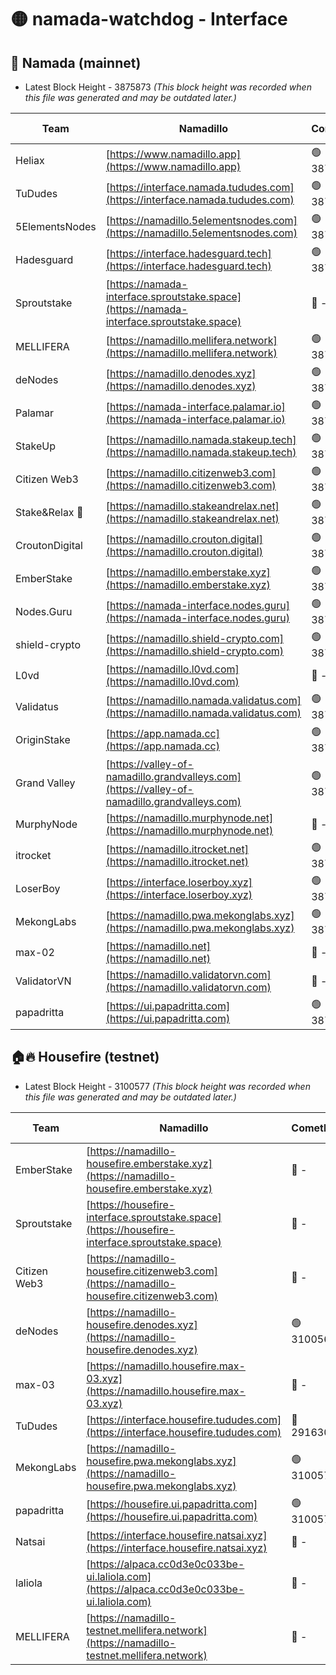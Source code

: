# 🟡 namada-watchdog - Interface

## 🚀 Namada (mainnet)
- Latest Block Height - 3875873 *(This block height was recorded when this file was generated and may be outdated later.)*

| Team | Namadillo | CometBFT | Indexer | MASP Indexer |
|-|-|-|-|-|
| Heliax | [https://www.namadillo.app](https://www.namadillo.app) | 🟢 3875851 | 🟢 3875851 | 🔴 3875359 |
| TuDudes | [https://interface.namada.tududes.com](https://interface.namada.tududes.com) | 🟢 3875851 | 🟢 3875851 | 🔴 3875359 |
| 5ElementsNodes | [https://namadillo.5elementsnodes.com](https://namadillo.5elementsnodes.com) | 🟢 3875851 | 🟢 3875851 | 🔴 3875359 |
| Hadesguard | [https://interface.hadesguard.tech](https://interface.hadesguard.tech) | 🟢 3875852 | 🟢 3875852 | 🔴 3875359 |
| Sproutstake | [https://namada-interface.sproutstake.space](https://namada-interface.sproutstake.space) | 🔴 - | 🔴 3738134 | 🔴 - |
| MELLIFERA | [https://namadillo.mellifera.network](https://namadillo.mellifera.network) | 🟢 3875855 | 🟢 3875855 | 🔴 3765769 |
| deNodes | [https://namadillo.denodes.xyz](https://namadillo.denodes.xyz) | 🟢 3875856 | 🟢 3875856 | 🔴 3875359 |
| Palamar | [https://namada-interface.palamar.io](https://namada-interface.palamar.io) | 🟢 3875857 | 🟢 3875857 | 🔴 3875359 |
| StakeUp | [https://namadillo.namada.stakeup.tech](https://namadillo.namada.stakeup.tech) | 🟢 3875857 | 🟢 3875857 | 🔴 3875359 |
| Citizen Web3 | [https://namadillo.citizenweb3.com](https://namadillo.citizenweb3.com) | 🟢 3875858 | 🟢 3875856 | 🔴 3765769 |
| Stake&Relax 🦥 | [https://namadillo.stakeandrelax.net](https://namadillo.stakeandrelax.net) | 🟢 3875859 | 🟢 3875859 | 🔴 3765769 |
| CroutonDigital | [https://namadillo.crouton.digital](https://namadillo.crouton.digital) | 🟢 3875860 | 🟢 3875859 | 🔴 3875359 |
| EmberStake | [https://namadillo.emberstake.xyz](https://namadillo.emberstake.xyz) | 🟢 3875860 | 🟢 3875860 | 🔴 3875359 |
| Nodes.Guru | [https://namada-interface.nodes.guru](https://namada-interface.nodes.guru) | 🟢 3875860 | 🟢 3875860 | 🔴 3875359 |
| shield-crypto | [https://namadillo.shield-crypto.com](https://namadillo.shield-crypto.com) | 🟢 3875861 | 🟢 3875861 | 🔴 3863123 |
| L0vd | [https://namadillo.l0vd.com](https://namadillo.l0vd.com) | 🔴 - | 🔴 - | 🔴 - |
| Validatus | [https://namadillo.namada.validatus.com](https://namadillo.namada.validatus.com) | 🟢 3875864 | 🟢 3875864 | 🔴 3819812 |
| OriginStake | [https://app.namada.cc](https://app.namada.cc) | 🟢 3875865 | 🟢 3875860 | 🔴 3875359 |
| Grand Valley | [https://valley-of-namadillo.grandvalleys.com](https://valley-of-namadillo.grandvalleys.com) | 🟢 3875865 | 🟢 3875865 | 🔴 3875359 |
| MurphyNode | [https://namadillo.murphynode.net](https://namadillo.murphynode.net) | 🔴 - | 🔴 - | 🔴 - |
| itrocket | [https://namadillo.itrocket.net](https://namadillo.itrocket.net) | 🟢 3875868 | 🟢 3875868 | 🔴 3875359 |
| LoserBoy | [https://interface.loserboy.xyz](https://interface.loserboy.xyz) | 🟢 3875868 | 🟢 3875868 | 🔴 3875359 |
| MekongLabs | [https://namadillo.pwa.mekonglabs.xyz](https://namadillo.pwa.mekonglabs.xyz) | 🟢 3875869 | 🟢 3875869 | 🔴 3875359 |
| max-02 | [https://namadillo.net](https://namadillo.net) | 🔴 - | 🔴 - | 🔴 - |
| ValidatorVN | [https://namadillo.validatorvn.com](https://namadillo.validatorvn.com) | 🔴 - | 🔴 - | 🔴 - |
| papadritta | [https://ui.papadritta.com](https://ui.papadritta.com) | 🟢 3875873 | 🟢 3875873 | 🟢 3875873 |

## 🏠🔥 Housefire (testnet)
- Latest Block Height - 3100577 *(This block height was recorded when this file was generated and may be outdated later.)*

| Team | Namadillo | CometBFT | Indexer | MASP Indexer |
|-|-|-|-|-|
| EmberStake | [https://namadillo-housefire.emberstake.xyz](https://namadillo-housefire.emberstake.xyz) | 🔴 - | 🔴 - | 🔴 - |
| Sproutstake | [https://housefire-interface.sproutstake.space](https://housefire-interface.sproutstake.space) | 🔴 - | 🔴 - | 🔴 - |
| Citizen Web3 | [https://namadillo-housefire.citizenweb3.com](https://namadillo-housefire.citizenweb3.com) | 🔴 - | 🔴 - | 🔴 - |
| deNodes | [https://namadillo-housefire.denodes.xyz](https://namadillo-housefire.denodes.xyz) | 🟢 3100568 | 🟢 3100568 | 🔴 3065388 |
| max-03 | [https://namadillo.housefire.max-03.xyz](https://namadillo.housefire.max-03.xyz) | 🔴 - | 🔴 - | 🔴 - |
| TuDudes | [https://interface.housefire.tududes.com](https://interface.housefire.tududes.com) | 🔴 2916306 | 🔴 2916306 | 🔴 2916306 |
| MekongLabs | [https://namadillo-housefire.pwa.mekonglabs.xyz](https://namadillo-housefire.pwa.mekonglabs.xyz) | 🟢 3100576 | 🟢 3100576 | 🔴 3065388 |
| papadritta | [https://housefire.ui.papadritta.com](https://housefire.ui.papadritta.com) | 🟢 3100577 | 🟢 3100577 | 🟢 3100576 |
| Natsai | [https://interface.housefire.natsai.xyz](https://interface.housefire.natsai.xyz) | 🔴 - | 🔴 - | 🔴 - |
| laliola | [https://alpaca.cc0d3e0c033be-ui.laliola.com](https://alpaca.cc0d3e0c033be-ui.laliola.com) | 🔴 - | 🔴 - | 🔴 - |
| MELLIFERA | [https://namadillo-testnet.mellifera.network](https://namadillo-testnet.mellifera.network) | 🔴 - | 🔴 2778001 | 🔴 2607259 |

